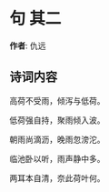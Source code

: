 # 句  其二

**作者**: 仇远

## 诗词内容

高荷不受雨，倾泻与低荷。

低荷强自持，聚雨倾入波。

朝雨尚滴沥，晚雨忽滂沱。

临池卧以听，雨声静中多。

两耳本自清，奈此荷叶何。

